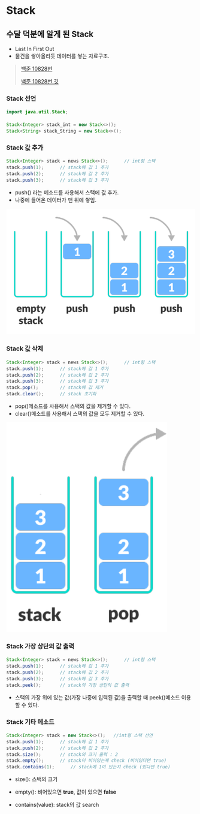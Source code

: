 # Stack

## 수달 덕분에 알게 된 Stack



* Last In First Out
* 물건을 쌓아올리듯 데이터를 쌓는 자료구조.

> [백준 10828번](https://www.acmicpc.net/problem/10828)
>
> [백준 10828번 깃](https://github.com/eastheat10/algorithm/blob/master/src/algo/etc/A10828.java)



### Stack 선언

```java
import java.util.Stack;

Stack<Integer> stack_int = new Stack<>();
Stack<String> stack_String = new Stack<>();
```



### Stack 값 추가

```java
Stack<Integer> stack = news Stack<>();		// int형 스택
stack.push(1);		// stack에 값 1 추가
stack.push(2);		// stack에 값 2 추가
stack.push(3);		// stack에 값 3 추가
```

* push() 라는 메소드를 사용해서 스택에 값 추가.
* 나중에 들어온 데이터가 맨 위에 쌓임.

![buffer](image/stack/stack_push.png)



### Stack 값 삭제

```java
Stack<Integer> stack = news Stack<>();		// int형 스택
stack.push(1);		// stack에 값 1 추가
stack.push(2);		// stack에 값 2 추가
stack.push(3);		// stack에 값 3 추가
stack.pop();		// stack에 값 제거
stack.clear();		// stack 초기화
```

* pop()메소드를 사용해서 스택의 값을 제거할 수 있다.
* clear()메소드를 사용해서 스택의 값을 모두 제거할 수 있다.

![buffer](image/stack/stack_pop.png)



### Stack 가장 상단의 값 출력

```java
Stack<Integer> stack = news Stack<>();		// int형 스택
stack.push(1);		// stack에 값 1 추가
stack.push(2);		// stack에 값 2 추가
stack.push(3);		// stack에 값 3 추가
stack.peek();		// stack의 가장 상단의 값 출력
```

* 스택의 가장 위에 있는 값(가장 나중에 입력된 값)을 출력할 때 peek()메소드 이용할 수 있다.



### Stack 기타 메소드

```java
Stack<Integer> stack = new Stack<>(); 	//int형 스택 선언
stack.push(1);		// stack에 값 1 추가
stack.push(2);		// stack에 값 2 추가
stack.size();		// stack의 크기 출력 : 2
stack.empty();		// stack이 비어있는제 check (비어있다면 true)
stack.contains(1);		// stack에 1이 있는지 check (있다면 true)
```

* size(): 스택의 크기

* empty(): 비어있으면 **true**, 값이 있으면 **false**

* contains(value): stack의 값 search

  



